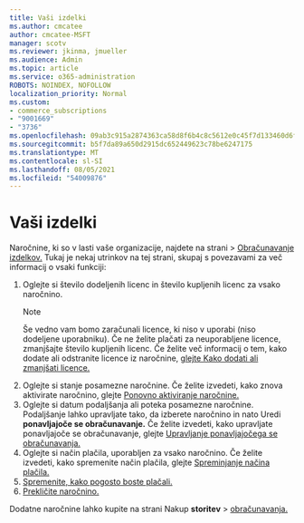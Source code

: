 ```yaml
---
title: Vaši izdelki
ms.author: cmcatee
author: cmcatee-MSFT
manager: scotv
ms.reviewer: jkinma, jmueller
ms.audience: Admin
ms.topic: article
ms.service: o365-administration
ROBOTS: NOINDEX, NOFOLLOW
localization_priority: Normal
ms.custom:
- commerce_subscriptions
- "9001669"
- "3736"
ms.openlocfilehash: 09ab3c915a2874363ca58d8f6b4c8c5612e0c45f7d133460d6fc61bfacc8ab4f
ms.sourcegitcommit: b5f7da89a650d2915dc652449623c78be6247175
ms.translationtype: MT
ms.contentlocale: sl-SI
ms.lasthandoff: 08/05/2021
ms.locfileid: "54009876"
---
```

# <a name="your-products"></a>Vaši izdelki

Naročnine, ki so v lasti vaše organizacije, najdete na strani  >  [Obračunavanje izdelkov.](https://go.microsoft.com/fwlink/p/?linkid=842054) Tukaj je nekaj utrinkov na tej strani, skupaj s povezavami za več informacij o vsaki funkciji:

1. Oglejte si število dodeljenih licenc in število kupljenih licenc za vsako naročnino.
    > [!NOTE]
    > Še vedno vam bomo zaračunali licence, ki niso v uporabi (niso dodeljene uporabniku). Če ne želite plačati za neuporabljene licence, zmanjšajte število kupljenih licenc. Če želite več informacij o tem, kako dodate ali odstranite licence iz naročnine, [glejte Kako dodati ali zmanjšati licence.](https://docs.microsoft.com/alchemyinsights/how-to-add-or-reduce-licenses)
2. Oglejte si stanje posamezne naročnine. Če želite izvedeti, kako znova aktivirate naročnino, glejte [Ponovno aktiviranje naročnine.](reactivate-your-subscription.md)
3. Oglejte si datum podaljšanja ali poteka posamezne naročnine. Podaljšanje lahko upravljate tako, da izberete naročnino in nato Uredi **ponavljajoče se obračunavanje.** Če želite izvedeti, kako upravljate ponavljajoče se obračunavanje, glejte [Upravljanje ponavljajočega se obračunavanja.](manage-auto-renewal.md)
4. Oglejte si način plačila, uporabljen za vsako naročnino. Če želite izvedeti, kako spremenite način plačila, glejte [Spreminjanje načina plačila.](change-payment-method.md)
5. [Spremenite, kako pogosto boste plačali.](change-how-often-you-pay.md)
6. [Prekličite naročnino.](https://go.microsoft.com/fwlink/?linkid=2119113)

Dodatne naročnine lahko kupite na strani Nakup **storitev**  >  [obračunavanja.](https://go.microsoft.com/fwlink/p/?linkid=868433)